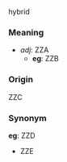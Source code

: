 hybrid
### Meaning
+ _adj_: ZZA
    + __eg__: ZZB

### Origin

ZZC

### Synonym

__eg__: ZZD

+ ZZE


